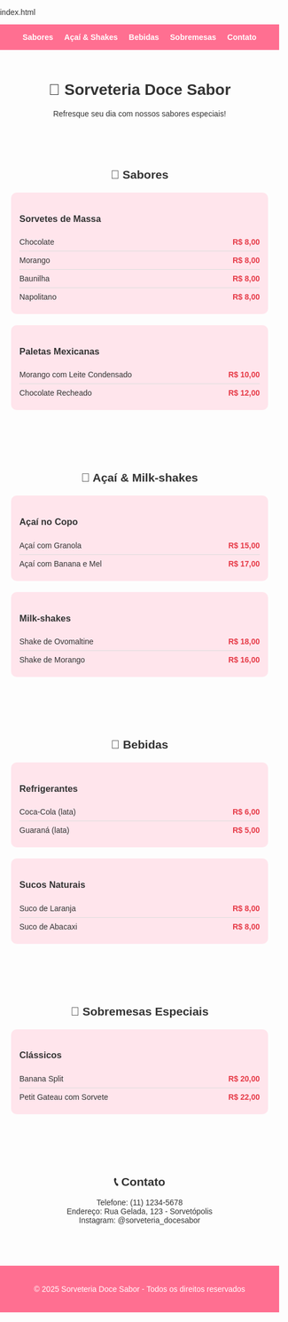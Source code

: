 index.html <!DOCTYPE html>
<html lang="pt-BR">
<head>
  <meta charset="UTF-8">
  <meta name="viewport" content="width=device-width, initial-scale=1.0">
  <title>Sorveteria Doce Sabor</title>
  <style>
    body {
      font-family: Arial, sans-serif;
      background: #fdfdfd;
      margin: 0;
      padding: 0;
      color: #333;
    }
    header {
      background: #ff6f91;
      padding: 15px;
      position: sticky;
      top: 0;
    }
    nav {
      display: flex;
      justify-content: center;
      gap: 20px;
      flex-wrap: wrap;
    }
    nav a {
      color: #fff;
      text-decoration: none;
      font-weight: bold;
    }
    nav a:hover {
      text-decoration: underline;
    }
    h1, h2 {
      text-align: center;
      margin-top: 30px;
    }
    .secao {
      margin: 40px auto;
      max-width: 800px;
      padding: 20px;
    }
    .categoria {
      background: #ffe5ec;
      padding: 15px;
      margin-top: 20px;
      border-radius: 10px;
    }
    .item {
      display: flex;
      justify-content: space-between;
      padding: 8px 0;
      border-bottom: 1px solid #ddd;
    }
    .item:last-child {
      border-bottom: none;
    }
    .preco {
      font-weight: bold;
      color: #e63946;
    }
    footer {
      background: #ff6f91;
      color: white;
      text-align: center;
      padding: 20px;
      margin-top: 40px;
    }
  </style>
</head>
<body>
  <header>
    <nav>
      <a href="#sabores">Sabores</a>
      <a href="#acai">Açaí & Shakes</a>
      <a href="#bebidas">Bebidas</a>
      <a href="#sobremesas">Sobremesas</a>
      <a href="#contato">Contato</a>
    </nav>
  </header>

  <h1>🍦 Sorveteria Doce Sabor</h1>
  <p style="text-align:center">Refresque seu dia com nossos sabores especiais!</p>

  <!-- Sabores -->
  <div id="sabores" class="secao">
    <h2>🍨 Sabores</h2>
    <div class="categoria">
      <h3>Sorvetes de Massa</h3>
      <div class="item"><span>Chocolate</span><span class="preco">R$ 8,00</span></div>
      <div class="item"><span>Morango</span><span class="preco">R$ 8,00</span></div>
      <div class="item"><span>Baunilha</span><span class="preco">R$ 8,00</span></div>
      <div class="item"><span>Napolitano</span><span class="preco">R$ 8,00</span></div>
    </div>
    <div class="categoria">
      <h3>Paletas Mexicanas</h3>
      <div class="item"><span>Morango com Leite Condensado</span><span class="preco">R$ 10,00</span></div>
      <div class="item"><span>Chocolate Recheado</span><span class="preco">R$ 12,00</span></div>
    </div>
  </div>

  <!-- Açaí & Shakes -->
  <div id="acai" class="secao">
    <h2>🥤 Açaí & Milk-shakes</h2>
    <div class="categoria">
      <h3>Açaí no Copo</h3>
      <div class="item"><span>Açaí com Granola</span><span class="preco">R$ 15,00</span></div>
      <div class="item"><span>Açaí com Banana e Mel</span><span class="preco">R$ 17,00</span></div>
    </div>
    <div class="categoria">
      <h3>Milk-shakes</h3>
      <div class="item"><span>Shake de Ovomaltine</span><span class="preco">R$ 18,00</span></div>
      <div class="item"><span>Shake de Morango</span><span class="preco">R$ 16,00</span></div>
    </div>
  </div>

  <!-- Bebidas -->
  <div id="bebidas" class="secao">
    <h2>🥤 Bebidas</h2>
    <div class="categoria">
      <h3>Refrigerantes</h3>
      <div class="item"><span>Coca-Cola (lata)</span><span class="preco">R$ 6,00</span></div>
      <div class="item"><span>Guaraná (lata)</span><span class="preco">R$ 5,00</span></div>
    </div>
    <div class="categoria">
      <h3>Sucos Naturais</h3>
      <div class="item"><span>Suco de Laranja</span><span class="preco">R$ 8,00</span></div>
      <div class="item"><span>Suco de Abacaxi</span><span class="preco">R$ 8,00</span></div>
    </div>
  </div>

  <!-- Sobremesas -->
  <div id="sobremesas" class="secao">
    <h2>🍧 Sobremesas Especiais</h2>
    <div class="categoria">
      <h3>Clássicos</h3>
      <div class="item"><span>Banana Split</span><span class="preco">R$ 20,00</span></div>
      <div class="item"><span>Petit Gateau com Sorvete</span><span class="preco">R$ 22,00</span></div>
    </div>
  </div>

  <!-- Contato -->
  <div id="contato" class="secao">
    <h2>📞 Contato</h2>
    <p style="text-align:center">
      Telefone: (11) 1234-5678<br>
      Endereço: Rua Gelada, 123 - Sorvetópolis<br>
      Instagram: @sorveteria_docesabor
    </p>
  </div>

  <footer>
    <p>&copy; 2025 Sorveteria Doce Sabor - Todos os direitos reservados</p>
  </footer>
</body>
</html>
